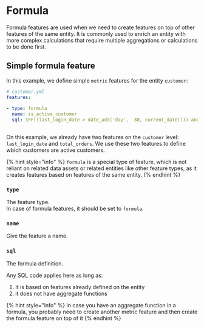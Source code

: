 # Formula

Formula features are used when we need to create features on top of other features of the same entity. It is commonly used to enrich an entity with more complex calculations that require multiple aggregations or calculations to be done first.

## Simple formula feature

In this example, we define simple `metric` features for the entity `customer`:

```yaml
# customer.yml
features:
  
- type: formula
  name: is_active_customer
  sql: IFF((last_login_date > date_add('day', -30, current_date())) and total_orders > 100, true, false)
  
```

On this example, we already have two features on the `customer` level: `last_login_date` and `total_orders`. We use these two features to define wbich customers are active customers.

{% hint style="info" %}
`formula` is a special type of feature, which is not reliant on related data assets or related entities like other feature types, as it creates features based on features of the same entity.
{% endhint %}

### `type`

The feature type. \
In case of formula features, it should be set to `formula`.

### `name`

Give the feature a name.

### `sql`&#x20;

The formula definition.&#x20;

Any SQL code applies here as long as:

1. It is based on features already defined on the entity
2. it does not have aggregate functions

{% hint style="info" %}
In case you have an aggregate function in a formula, you probably need to create another metric feature and then create the formula feature on top of it
{% endhint %}

